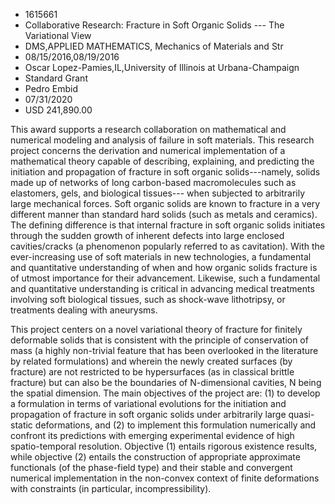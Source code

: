 
* 1615661
* Collaborative Research: Fracture in Soft Organic Solids --- The Variational View
* DMS,APPLIED MATHEMATICS, Mechanics of Materials and Str
* 08/15/2016,08/19/2016
* Oscar Lopez-Pamies,IL,University of Illinois at Urbana-Champaign
* Standard Grant
* Pedro Embid
* 07/31/2020
* USD 241,890.00

This award supports a research collaboration on mathematical and numerical
modeling and analysis of failure in soft materials. This research project
concerns the derivation and numerical implementation of a mathematical theory
capable of describing, explaining, and predicting the initiation and propagation
of fracture in soft organic solids---namely, solids made up of networks of long
carbon-based macromolecules such as elastomers, gels, and biological tissues---
when subjected to arbitrarily large mechanical forces. Soft organic solids are
known to fracture in a very different manner than standard hard solids (such as
metals and ceramics). The defining difference is that internal fracture in soft
organic solids initiates through the sudden growth of inherent defects into
large enclosed cavities/cracks (a phenomenon popularly referred to as
cavitation). With the ever-increasing use of soft materials in new technologies,
a fundamental and quantitative understanding of when and how organic solids
fracture is of utmost importance for their advancement. Likewise, such a
fundamental and quantitative understanding is critical in advancing medical
treatments involving soft biological tissues, such as shock-wave lithotripsy, or
treatments dealing with aneurysms.

This project centers on a novel variational theory of fracture for finitely
deformable solids that is consistent with the principle of conservation of mass
(a highly non-trivial feature that has been overlooked in the literature by
related formulations) and wherein the newly created surfaces (by fracture) are
not restricted to be hypersurfaces (as in classical brittle fracture) but can
also be the boundaries of N-dimensional cavities, N being the spatial dimension.
The main objectives of the project are: (1) to develop a formulation in terms of
variational evolutions for the initiation and propagation of fracture in soft
organic solids under arbitrarily large quasi-static deformations, and (2) to
implement this formulation numerically and confront its predictions with
emerging experimental evidence of high spatio-temporal resolution. Objective (1)
entails rigorous existence results, while objective (2) entails the construction
of appropriate approximate functionals (of the phase-field type) and their
stable and convergent numerical implementation in the non-convex context of
finite deformations with constraints (in particular, incompressibility).
